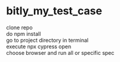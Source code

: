 # bitly_my_test_case
clone repo <br />
do npm install <br />
go to project directory in terminal <br />
execute npx cypress open <br />
choose browser and run all or specific spec <br />
